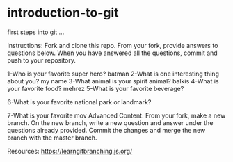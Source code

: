 # introduction-to-git

first steps into git ...

Instructions:
Fork and clone this repo. From your fork, provide answers to questions below. When you have answered all the questions, commit and push to your repository.

1-Who is your favorite super hero?
batman
2-What is one interesting thing about you?
my name
3-What animal is your spirit animal?
balkis
4-What is your favorite food?
mehrez
5-What is your favorite beverage?

6-What is your favorite national park or landmark?

7-What is your favorite mov
Advanced Content:
From your fork, make a new branch. On the new branch, write a new question and answer under the questions already provided. Commit the changes and merge the new branch with the master branch.

Resources: 
https://learngitbranching.js.org/

